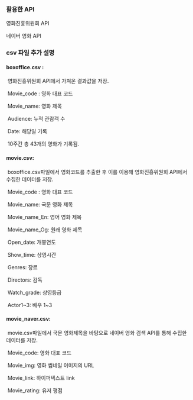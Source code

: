 ### 활용한 API

영화진흥위원회 API

네이버 영화 API



### csv 파일 추가 설명

#### boxoffice.csv :

​	영화진흥위원회 API에서 가져온 결과값을 저장.

​	Movie_code : 영화 대표 코드

​	Movie_name: 영화 제목

​	Audience: 누적 관람객 수

​	Date: 해당일 기록

​	10주간 총 43개의 영화가 기록됨.



#### movie.csv:

​	boxoffice.csv파일에서 영화코드를 추출한 후 이를 이용해 영화진흥위원회  API에서 수집한 데이터를 저장.

​	Movie_code : 영화 대표 코드

​	Movie_name: 국문 영화 제목

​	Movie_name_En: 영어 영화 제목

​	Movie_name_Og: 원래 영화 제목

​	Open_date: 개봉연도

​	Show_time: 상영시간

​	Genres: 장르

​	Directors: 감독

​	Watch_grade: 상영등급

​	Actor1~3: 배우 1~3



#### movie_naver.csv:

​	movie.csv파일에서 국문 영화제목을 바탕으로 네이버 영화 검색 API를 통해 수집한 데이터를 저장.

​	Movie_code: 영화 대표 코드

​	Movie_img: 영화 썸네일 이미지의 URL

​	Movie_link: 하이퍼텍스트 link

​	Movie_rating: 유저 평점

